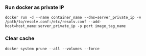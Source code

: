 ### Run docker as private IP
`docker run -d --name container_name --dns=server_private_ip -v /path/to/resolv.conf:/etc/resolv.conf --add-host=host_name:server_private_ip -p port image_tag_name`
### Clear cache
`docker system prune --all --volumes --force`
